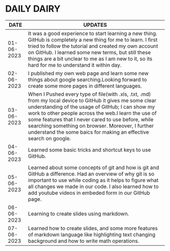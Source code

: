 # DAILY DAIRY

| DATE | UPDATES |
|------|-------- |
|01-06-2023|It was a good experience to start learning a new thing. GitHub is completely  a new thing for me to learn. I first tried to follow the tutorial and created my own account on GitHub. I learned some new terms, but still these things are a bit unclear to me as I am new to it, so its hard for me to understand it within day.|
|02-06-2023|I published my own web page and learn some new things about google searching.Looking forward to create some more pages in different languages.|
|03-06-2023|When I Pushed every type of file(with .xls, .txt, .md) from my local device to GitHub it gives me some clear understanding of the usage of GitHub; I can show my work to other people across the web.I learn the use of some features that I never cared to use before, while searching something on browser. Moreover, I further understand the some baics for making an effective search on google.|
|04-06-2023| Learned some basic tricks and shortcut keys to use GitHub.|
|05-06-2023| Learned about some concepts of git and how is git and GitHub a difference. Had an overview of why git is so important to use while coding as it helps to figure what all changes we made in our code.  I also learned how to add youtube videos in embeded form in our GitHub page.|
|06-06-2023|Learning to create slides using markdown.|
|07-06-2023|Learned how to create slides, and some more features of markdown language like highlighting text changing background and how to write math operations.|
